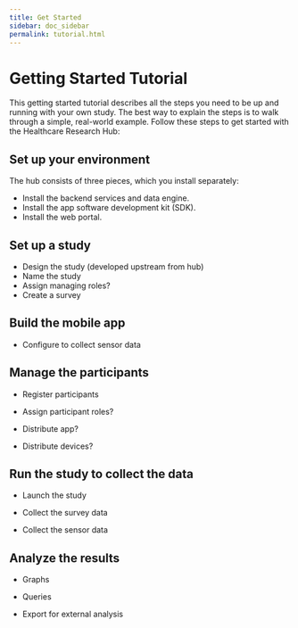 ```yaml
---
title: Get Started
sidebar: doc_sidebar
permalink: tutorial.html
---
```

# Getting Started Tutorial

This getting started tutorial describes all the steps you need to be up and running with your own study. The best way to explain the steps is to walk through a simple, real-world example. Follow these steps to get started with the Healthcare Research Hub:

## Set up your environment

The hub consists of three pieces, which you install separately:

- Install the backend services and data engine.
- Install the app software development kit (SDK).
- Install the web portal.

## Set up a study

- Design the study (developed upstream from hub)
- Name the study
- Assign managing roles?
- Create a survey

## Build the mobile app

- Configure to collect sensor data


## Manage the participants

- Register participants
- Assign participant roles?

- Distribute app?
- Distribute devices?

## Run the study to collect the data

- Launch the study

- Collect the survey data
- Collect the sensor data

## Analyze the results

- Graphs

- Queries

- Export for external analysis
